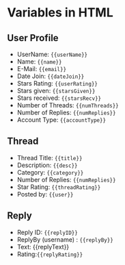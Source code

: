 # Variables in HTML

## User Profile
+ UserName: `{{userName}}`
+ Name: `{{name}}`
+ E-Mail: `{{email}}`
+ Date Join: `{{dateJoin}}`
+ Stars Rating: `{{userRating}}`
+ Stars given: `{{starsGiven}}`
+ Stars received: `{{starsRecv}}`
+ Number of Threads: `{{numThreads}}`
+ Number of Replies: `{{numReplies}}`
+ Account Type: `{{accountType}}`

## Thread 
+ Thread Title: `{{title}}`
+ Description: `{{desc}}`
+ Category: `{{category}}`
+ Number of Replies: `{{numReplies}}`
+ Star Rating: `{{threadRating}}`
+ Posted by: `{{user}}`

## Reply
+ Reply ID: `{{replyID}}`
+ ReplyBy (username) : `{{replyBy}}`
+ Text: {{replyText}}
+ Rating:`{{replyRating}}`